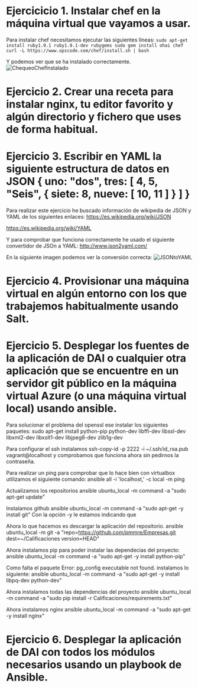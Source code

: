 # Ejercicicio 1. Instalar chef en la máquina virtual que vayamos a usar.
Para instalar chef necesitamos ejecutar las siguientes líneas:
`sudo apt-get install ruby1.9.1 ruby1.9.1-dev rubygems
sudo gem install ohai chef
curl -L https://www.opscode.com/chef/install.sh | bash`

Y podemos ver que se ha instalado correctamente.
![ChequeoChefInstalado](http://i393.photobucket.com/albums/pp14/pmmre/CC/Ejercicios%20Tema%202%20CC/Seleccioacuten_038_zpssk9xlxig.png)

# Ejercicio 2. Crear una receta para instalar nginx, tu editor favorito y algún directorio y fichero que uses de forma habitual.


# Ejercicio 3. Escribir en YAML la siguiente estructura de datos en JSON { uno: "dos", tres: [ 4, 5, "Seis", { siete: 8, nueve: [ 10, 11 ] } ] }

Para realizar este ejercicio he buscado información de wikipedia de JSON y YAML de los siguientes enlaces:
https://es.wikipedia.org/wiki/JSON

https://es.wikipedia.org/wiki/YAML

Y para comprobar que funciona correctamente he usado el siguiente convertidor de JSOn a YAML:
http://www.json2yaml.com/

En la siguiente imagen podemos ver la conversión correcta:
![JSONtoYAML](http://i393.photobucket.com/albums/pp14/pmmre/CC/Ejercicios%20Tema%202%20CC/Seleccioacuten_009_zpszh8k4pwj.png)


# Ejercicio 4. Provisionar una máquina virtual en algún entorno con los que trabajemos habitualmente usando Salt.

# Ejercicio 5. Desplegar los fuentes de la aplicación de DAI o cualquier otra aplicación que se encuentre en un servidor git público en la máquina virtual Azure (o una máquina virtual local) usando ansible.

Para solucionar el problema del openssl ese instalar los siguientes paquetes:
sudo apt-get install python-pip python-dev libffi-dev libssl-dev libxml2-dev libxslt1-dev libjpeg8-dev zlib1g-dev

Para configurar el ssh instalamos ssh-copy-id -p 2222 -i ~/.ssh/id_rsa.pub vagrant@localhost y comprobamos que funciona ahora sin pedirnos la contraseña.

Para realizar un ping para comprobar que lo hace bien con virtualbox utilizamos el siguiente comando:
ansible all -i 'localhost,' -c local -m ping





Actualizamos los repositorios
ansible ubuntu_local -m command -a "sudo apt-get update"

Instalamos github
ansible ubuntu_local -m command -a "sudo apt-get -y install git"
Con la opción -y le estamos indicando que

Ahora lo que hacemos es descargar la aplicación del repositorio.
ansible ubuntu_local -m git -a "repo=https://github.com/pmmre/Empresas.git dest=~/Calificaciones version=HEAD"

Ahora instalamos pip para poder instalar las dependecias del proyecto:
ansible ubuntu_local -m command -a "sudo apt-get -y install python-pip"

Como falta el paquete Error: pg_config executable not found.
instalamos lo siguiente:
ansible ubuntu_local -m command -a "sudo apt-get -y install libpq-dev python-dev"

Ahora instalamos todas las dependencias del proyecto
ansible ubuntu_local -m command -a "sudo pip install -r Calificaciones/requirements.txt"

Ahora instalamos nginx
ansible ubuntu_local -m command -a "sudo apt-get -y install nginx"

# Ejercicio 6. Desplegar la aplicación de DAI con todos los módulos necesarios usando un playbook de Ansible.


